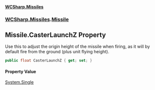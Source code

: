 #### [WCSharp.Missiles](index.md 'index')
### [WCSharp.Missiles](WCSharp.Missiles.md 'WCSharp.Missiles').[Missile](WCSharp.Missiles.Missile.md 'WCSharp.Missiles.Missile')

## Missile.CasterLaunchZ Property

Use this to adjust the origin height of the missile when firing, as it will by default fire from the ground (plus unit flying height).

```csharp
public float CasterLaunchZ { get; set; }
```

#### Property Value
[System.Single](https://docs.microsoft.com/en-us/dotnet/api/System.Single 'System.Single')